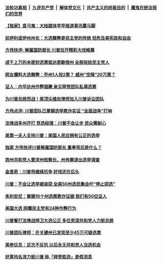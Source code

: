

####  [法轮功真相](../../../../basic/blob/master/README.md?t=11101902) &nbsp;|&nbsp; [九评共产党](../../../../9ping.md/blob/master/README.md?t=11101902) &nbsp;|&nbsp; [解体党文化](../../../../jtdwh.md/blob/master/README.md?t=11101902)  &nbsp;|&nbsp; [共产主义的终极目的](../../../../gczydzjmd.md/blob/master/README.md?t=11101902) &nbsp;|&nbsp; [魔鬼在统治我们的世界](../../../../mgztzwmdsj.md/blob/master/README.md?t=11101902) 

#### [【独家】袁弓夷：大陆媒体早早报道喜讯露马脚](../pages/soh6/441112.md?t=11101902) 
#### [前伊利诺伊州州长：大选舞弊是民主党的传统 但危及美宪政和自由](../pages/soh6/441100.md?t=11101902) 
#### [方伟快评: 解雇国防部长 川普拉开精彩大戏帷幕](../pages/soh6/441103.md?t=11101902) 
#### [成千上万的未密封选票抵达密歇根州 全部投给民主党人](../pages/soh6/441073.md?t=11101902) 
#### [网友爆料大选舞弊：乔州1人投2票？ 威州“空降”20万票？](../pages/soh6/440986.md?t=11101902) 
#### [证人：内华达州作弊猖獗 亲见拜登团队私填选票 ](../pages/soh6/441046.md?t=11101902) 
#### [为川普总统而战！美顶尖维权律师加入川普诉讼团队 ](../pages/soh6/441010.md?t=11101902) 
#### [方伟点评: 川普团队已掌握选举欺诈实证  “全面战争”打响](../pages/soh6/441022.md?t=11101902) 
#### [法律战多州开打 竞选经理：川普不会让步 民众需耐心](../pages/soh6/440962.md?t=11101902) 
#### [美第一夫人支持川普：美国人民应拥有公正的选举](../pages/soh6/440953.md?t=11101902) 
#### [独家 方伟快评川普解雇国防部长 重拳背后是什么？](../pages/soh6/440959.md?t=11101902) 
#### [宾州共和党人要求州检察长、州务卿退出选举调查](../pages/soh6/440944.md?t=11101902) 
#### [金里奇：川普将继续抗争 好戏还在后头](../pages/soh6/440950.md?t=11101902) 
#### [川普：不会让选举被盗窃 全美50州选民集会吁“停止窃选” ](../pages/soh6/440884.md?t=11101902) 
#### [朱利安尼：掌握10个州选票欺诈证据 我们有50位证人](../pages/soh6/440857.md?t=11101902) 
#### [美国大选  网曝民主党有24种作弊行为](../pages/soh6/440863.md?t=11101902) 
#### [川普誓打法律战捍卫大选公正 多位资深共和党人力挺总统](../pages/soh6/440659.md?t=11101902) 
#### [川普团队律师：在关键州已发现至少45万可疑选票](../pages/soh6/440794.md?t=11101902) 
#### [美参议员：这次不反抗 以后永无共和党人当选机会](../pages/soh6/440788.md?t=11101902) 
#### [好莱坞名流力挺川普 称「拜登胜选」是假消息](../pages/soh6/440752.md?t=11101902) 
